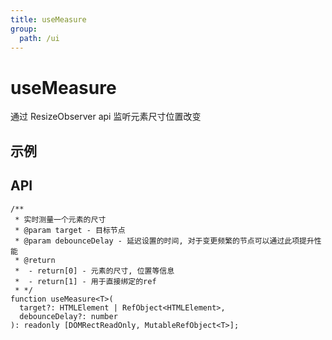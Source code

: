 ```yaml
---
title: useMeasure
group:
  path: /ui
---
```


# useMeasure

通过 ResizeObserver api 监听元素尺寸位置改变

## 示例

<code src="./useMeasure.demo.tsx"></code>

## API

```tsx | pure
/**
 * 实时测量一个元素的尺寸
 * @param target - 目标节点
 * @param debounceDelay - 延迟设置的时间, 对于变更频繁的节点可以通过此项提升性能
 * @return
 *  - return[0] - 元素的尺寸, 位置等信息
 *  - return[1] - 用于直接绑定的ref
 * */
function useMeasure<T>(
  target?: HTMLElement | RefObject<HTMLElement>,
  debounceDelay?: number
): readonly [DOMRectReadOnly, MutableRefObject<T>];
```

